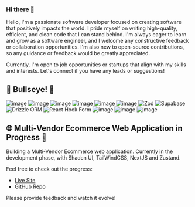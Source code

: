 ### Hi there 👋

Hello, I'm a passionate software developer focused on creating software that positively impacts the world. I pride myself on writing high-quality, efficient, and clean code that I can stand behind. I'm always eager to learn and grow as a software engineer, and I welcome any constructive feedback or collaboration opportunities. I'm also new to open-source contributions, so any guidance or feedback would be greatly appreciated.

Currently, I'm open to job opportunities or startups that align with my skills and interests. Let's connect if you have any leads or suggestions!

## 🎯 Bullseye! 🎯
![image](https://img.shields.io/badge/HTML5-E34F26?style=for-the-badge&logo=html5&logoColor=white) ![image](https://img.shields.io/badge/CSS3-1572B6?style=for-the-badge&logo=css3&logoColor=white
) ![image](https://img.shields.io/badge/JavaScript-323330?style=for-the-badge&logo=javascript&logoColor=F7DF1E) ![image](https://img.shields.io/badge/Tailwind_CSS-38B2AC?style=for-the-badge&logo=tailwind-css&logoColor=white) ![image](https://img.shields.io/badge/React-20232A?style=for-the-badge&logo=react&logoColor=61DAFB) ![image](https://img.shields.io/badge/next%20js-000000?style=for-the-badge&logo=nextdotjs&logoColor=white) ![Zod](https://img.shields.io/badge/zod-%233068b7.svg?style=for-the-badge&logo=zod&logoColor=white) ![Supabase](https://img.shields.io/badge/Supabase-3ECF8E?style=for-the-badge&logo=supabase&logoColor=white) ![Drizzle ORM](https://img.shields.io/badge/drizzle-C5F74F?style=for-the-badge&logo=drizzle&logoColor=black) ![React Hook Form](https://img.shields.io/badge/React%20Hook%20Form-%23EC5990.svg?style=for-the-badge&logo=reacthookform&logoColor=white) ![image](https://img.shields.io/badge/MongoDB-4EA94B?style=for-the-badge&logo=mongodb&logoColor=white) ![image](https://img.shields.io/badge/PostgreSQL-316192?style=for-the-badge&logo=postgresql&logoColor=white) ![image](https://img.shields.io/badge/GIT-E44C30?style=for-the-badge&logo=git&logoColor=white)

## 🌐 Multi-Vendor Ecommerce Web Application in Progress 🚧
Building a Multi-Vendor Ecommerce web application. Currently in the development phase, with Shadcn UI, TailWindCSS, NextJS and Zustand.

Feel free to check out the progress:
- [Live Site](https://bazaar-mart.vercel.app/)
- [GitHub Repo](https://github.com/athuv/bazaar-mart)

Please provide feedback and watch it evolve!

